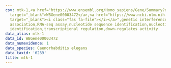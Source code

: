 ```yaml
---
csv: mtk-1,<a href="https://www.ensembl.org/Homo_sapiens/Gene/Summary?db=core;g=WBGene00003472"
  target="_blank">WBGene00003472</a>,<a href="https://www.ncbi.nlm.nih.gov/pubmed/27496166"
  target="_blank"><i class="fas fa-file"></i></a>",genetic interference,functional
  association,RNA-seq assay,nucleotide sequence identification,nucleotide sequence
  identification,transcriptional regulation,down-regulates activity
data_alias: mtk-1
data_id: WBGene00003472
data_numevidence: 1
data_species: Caenorhabditis elegans
data_taxid: '6239'
title: mtk-1
---
```

